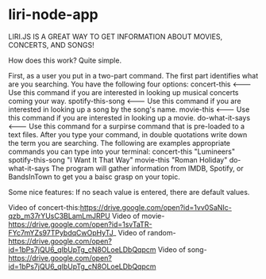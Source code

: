 # liri-node-app

LIRI.JS IS A GREAT WAY TO GET INFORMATION ABOUT MOVIES, CONCERTS, AND SONGS!

How does this work? Quite simple. 

First, as a user you put in a two-part command. The first part identifies what are you searching. You have the following four options: 
    concert-this        <--- Use this command if you are interested in looking up musical concerts coming your way.
    spotify-this-song   <--- Use this command if you are interested in looking up a song by the song's name.
    movie-this          <--- Use this command if you are interested in looking up a movie.
    do-what-it-says     <--- Use this command for a surpirse command that is pre-loaded to a text files. 
After you type your command, in double quotations write down the term you are searching. 
The following are examples appropriate commands you can type into your terminal: 
    concert-this "Lumineers"
    spotify-this-song "I Want It That Way"
    movie-this "Roman Holiday" 
    do-what-it-says
The program will gather information from IMDB, Spotify, or BandsInTown to get you a baisc grasp on your topic. 

Some nice features: 
    If no seach value is entered, there are default values. 

Video of concert-this:https://drive.google.com/open?id=1vv0SaNIc-qzb_m37rYUsC3BLamLmJRPU
Video of movie-https://drive.google.com/open?id=1svTaTR-FYc7mYZs97TPybdqCwOpHyTJ_
Video of random-https://drive.google.com/open?id=1bPs7jQU6_qIbUpTg_cN8OLoeLDbQqpcm
Video of song-https://drive.google.com/open?id=1bPs7jQU6_qIbUpTg_cN8OLoeLDbQqpcm

